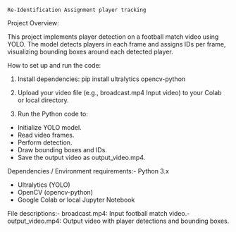                                                                          Re-Identification Assignment player tracking
 Project Overview:
 
 This project implements player detection on a football match video using YOLO. The model detects
 players in each frame and assigns IDs per frame, visualizing bounding boxes around each detected
 player.

 
 How to set up and run the code:
 1. Install dependencies:
   pip install ultralytics opencv-python

 2. Upload your video file (e.g., broadcast.mp4 Input video) to your Colab or local directory.
    
 3. Run the Python code to:
   - Initialize YOLO model.
   - Read video frames.
   - Perform detection.
   - Draw bounding boxes and IDs.
   - Save the output video as output_video.mp4.

     
 Dependencies / Environment requirements:- 
 Python 3.x
- Ultralytics (YOLO)
- OpenCV (opencv-python)
- Google Colab or local Jupyter Notebook

File descriptions:- broadcast.mp4: Input football match video.- output_video.mp4: Output video with player detections and bounding boxes.
